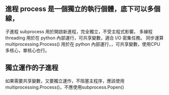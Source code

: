 ## 進程 process 是一個獨立的執行個體，底下可以多個線，

子進程 subprocess 用於開啟新進程，完全獨立，不受主程式影響。
多線程 threading 用於在 python 內部運行，可共享變數，適合 I/O 密集任務。
同步運算 multiprocessing.Process() 用於在 python 內部運行，，可共享變數，使用CPU多核心，單核心也行。


## 獨立運作的子進程
如果需要共享變數，又要獨立運作，不阻塞主程序，應該使用multiprocessing.Process()，不應使用subprocess.Popen() 